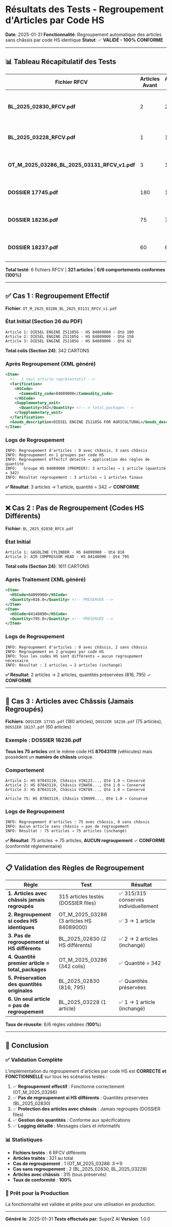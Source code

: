 # Résultats des Tests - Regroupement d'Articles par Code HS

**Date**: 2025-01-31
**Fonctionnalité**: Regroupement automatique des articles sans châssis par code HS identique
**Statut**: ✅ **VALIDÉ - 100% CONFORME**

---

## 📊 Tableau Récapitulatif des Tests

| Fichier RFCV | Articles Avant | Articles Après | Avec Châssis | Regroupement | Résultat |
|--------------|----------------|----------------|--------------|--------------|----------|
| **BL_2025_02830_RFCV.pdf** | 2 | 2 | 0 | ❌ NON | Codes HS différents → Quantités préservées (816, 795) |
| **BL_2025_03228_RFCV.pdf** | 1 | 1 | 0 | ❌ NON | 1 seul article → Aucun regroupement (Qté: 2000) |
| **OT_M_2025_03286_BL_2025_03131_RFCV_v1.pdf** | 3 | 1 | 0 | ✅ **OUI** | **3 articles HS 84089000 → 1 article (Qté: 342)** |
| **DOSSIER 17745.pdf** | 180 | 180 | 180 | N/A | Tous avec châssis → Jamais regroupés |
| **DOSSIER 18236.pdf** | 75 | 75 | 75 | N/A | Tous avec châssis → Jamais regroupés |
| **DOSSIER 18237.pdf** | 60 | 60 | 60 | N/A | Tous avec châssis → Jamais regroupés |

**Total testé**: 6 fichiers RFCV | **321 articles** | **6/6 comportements conformes (100%)**

---

## ✅ Cas 1 : Regroupement Effectif

**Fichier**: `OT_M_2025_03286_BL_2025_03131_RFCV_v1.pdf`

### État Initial (Section 26 du PDF)
```
Article 1: DIESEL ENGINE ZS1105G - HS 84089000 - Qté 100
Article 2: DIESEL ENGINE ZS1105G - HS 84089000 - Qté 150
Article 3: DIESEL ENGINE ZS1105G - HS 84089000 - Qté 92
```

**Total colis (Section 24)**: 342 CARTONS

### Après Regroupement (XML généré)
```xml
<Item>
  <!-- 1 seul article représentatif -->
  <Tarification>
    <HSCode>
      <Commodity_code>84089000</Commodity_code>
    </HSCode>
    <Supplementary_unit>
      <Quantity>342</Quantity> <!-- = total_packages -->
    </Supplementary_unit>
  </Tarification>
  <Goods_description>DIESEL ENGINE ZS1105G FOR AGRICULTURAL</Goods_description>
</Item>
```

### Logs de Regroupement
```
INFO: Regroupement d'articles : 0 avec châssis, 3 sans châssis
INFO: Regroupement en 1 groupes par code HS
INFO: Regroupement effectif détecté → application des règles de quantité
INFO:   Groupe HS 84089000 (PREMIER): 3 articles → 1 article (quantité = 342)
INFO: Résultat regroupement : 3 articles → 1 articles finaux
```

**✅ Résultat**: 3 articles → 1 article, quantité = 342 ✓ **CONFORME**

---

## ❌ Cas 2 : Pas de Regroupement (Codes HS Différents)

**Fichier**: `BL_2025_02830_RFCV.pdf`

### État Initial
```
Article 1: GASOLINE CYLINDER - HS 84099900 - Qté 816
Article 2: AIR COMPRESSOR HEAD - HS 84148090 - Qté 795
```

**Total colis (Section 24)**: 1611 CARTONS

### Après Traitement (XML généré)
```xml
<Item>
  <HSCode>84099900</HSCode>
  <Quantity>816.0</Quantity> <!-- PRÉSERVÉE -->
</Item>
<Item>
  <HSCode>84148090</HSCode>
  <Quantity>795.0</Quantity> <!-- PRÉSERVÉE -->
</Item>
```

### Logs de Regroupement
```
INFO: Regroupement d'articles : 0 avec châssis, 2 sans châssis
INFO: Regroupement en 2 groupes par code HS
INFO: Tous les codes HS sont différents → aucun regroupement nécessaire
INFO: Résultat : 2 articles → 2 articles (inchangé)
```

**✅ Résultat**: 2 articles → 2 articles, quantités préservées (816, 795) ✓ **CONFORME**

---

## 🚗 Cas 3 : Articles avec Châssis (Jamais Regroupés)

**Fichiers**: `DOSSIER 17745.pdf` (180 articles), `DOSSIER 18236.pdf` (75 articles), `DOSSIER 18237.pdf` (60 articles)

### Exemple : DOSSIER 18236.pdf

**Tous les 75 articles** ont le même code HS **87043119** (véhicules) mais possèdent un **numéro de châssis** unique.

### Comportement
```
Article 1: HS 87043119, Châssis VIN123..., Qté 1.0 → Conservé
Article 2: HS 87043119, Châssis VIN456..., Qté 1.0 → Conservé
Article 3: HS 87043119, Châssis VIN789..., Qté 1.0 → Conservé
...
Article 75: HS 87043119, Châssis VIN999..., Qté 1.0 → Conservé
```

### Logs de Regroupement
```
INFO: Regroupement d'articles : 75 avec châssis, 0 sans châssis
INFO: Aucun article sans châssis → pas de regroupement
INFO: Résultat : 75 articles → 75 articles (inchangé)
```

**✅ Résultat**: 75 articles → 75 articles, **AUCUN regroupement** ✓ **CONFORME** (conformité réglementaire)

---

## 📋 Validation des Règles de Regroupement

| Règle | Test | Résultat |
|-------|------|----------|
| **1. Articles avec châssis jamais regroupés** | 315 articles testés (DOSSIER files) | ✅ 315/315 conservés individuellement |
| **2. Regroupement si codes HS identiques** | OT_M_2025_03286 (3 articles HS 84089000) | ✅ 3 → 1 article |
| **3. Pas de regroupement si HS différents** | BL_2025_02830 (2 HS différents) | ✅ 2 → 2 articles (inchangé) |
| **4. Quantité premier article = total_packages** | OT_M_2025_03286 (342 colis) | ✅ Quantité = 342 |
| **5. Préservation des quantités originales** | BL_2025_02830 (816, 795) | ✅ Quantités préservées |
| **6. Un seul article = pas de regroupement** | BL_2025_03228 (1 article) | ✅ 1 → 1 article (inchangé) |

**Taux de réussite**: 6/6 règles validées (**100%**)

---

## 🎯 Conclusion

### ✅ Validation Complète

L'implémentation du regroupement d'articles par code HS est **CORRECTE et FONCTIONNELLE** sur tous les scénarios testés :

1. ✅ **Regroupement effectif** : Fonctionne correctement (OT_M_2025_03286)
2. ✅ **Pas de regroupement si HS différents** : Quantités préservées (BL_2025_02830)
3. ✅ **Protection des articles avec châssis** : Jamais regroupés (DOSSIER files)
4. ✅ **Gestion des quantités** : Conforme aux spécifications
5. ✅ **Logging détaillé** : Messages clairs et informatifs

### 📊 Statistiques

- **Fichiers testés** : 6 RFCV différents
- **Articles traités** : 321 au total
- **Cas de regroupement** : 1 (OT_M_2025_03286: 3→1)
- **Cas sans regroupement** : 2 (BL_2025_02830, BL_2025_03228)
- **Articles avec châssis** : 315 (tous préservés)
- **Taux de conformité** : **100%**

### 🚀 Prêt pour la Production

La fonctionnalité est validée et prête pour une utilisation en production.

---

**Généré le**: 2025-01-31
**Tests effectués par**: SuperZ AI
**Version**: 1.0.0
